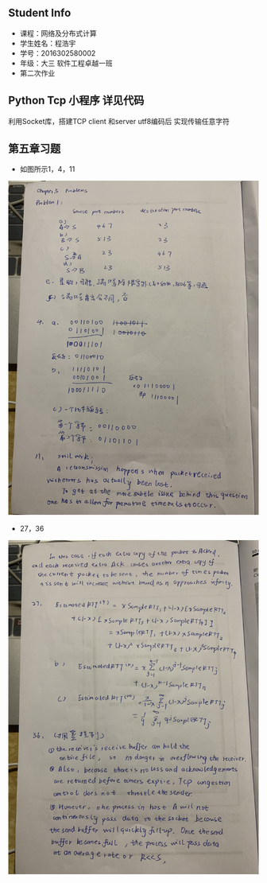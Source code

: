 ## Student Info

- 课程：网络及分布式计算
- 学生姓名：程浩宇
- 学号：2016302580002
- 年级：大三 软件工程卓越一班
- 第二次作业 

## Python Tcp 小程序 详见代码

利用Socket库，搭建TCP client 和server utf8编码后 实现传输任意字符

## 第五章习题

- 如图所示1，4，11

![第一张](./第一张.JPG)

- 27，36

![第二张](./第二张.JPG)